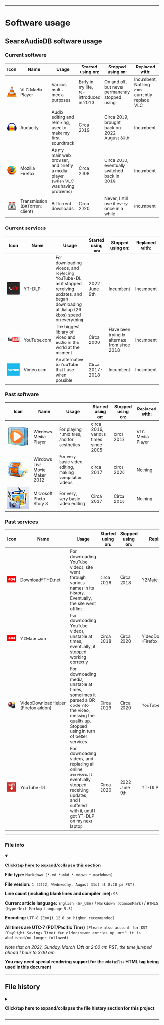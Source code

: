 
***

# Software usage

## SeansAudioDB software usage

### Current software

| Icon | Name | Usage | Started using on: | Stopped using on: | Replaced with: |
|---|---|---|---|---|---|
| ![/Software_Used/Graphics/VLC/VLC_Icon.svg](/Software_Used/Graphics/VLC/VLC_Icon.svg) | VLC Media Player | Various multi-media purposes | Early in my life, re-introduced in 2013 | On and off, but never permanently stopped using | Incumbent, Nothing can currently replace VLC |
| ![/Software_Used/Graphics/Audacity/Audacity_Logo.svg](/Software_Used/Graphics/Audacity/Audacity_Logo.svg) | Audacity | Audio editing and remixing, used to make my first soundtrack | Circa 2019 | Circa 2019, brought back on 2022 August 30th | Incumbent |
| ![/Software_Used/Graphics/Firefox/Firefox23_Logo.png](/Software_Used/Graphics/Firefox/Firefox23_Logo.png) | Mozilla Firefox | As my main web browser, and briefly a media player (when VLC was having problems) | Circa 2008 | Circa 2010, eventually switched back in 2018 | Incumbent |
| ![/Software_Used/Graphics/TransmissionBT/Transmission_Icon.svg](/Software_Used/Graphics/TransmissionBT/Transmission_Icon.svg) | Transmission (BitTorrent client) | BitTorrent downloads | Circa 2020 | Never, I still use it every once in a while | Incumbent |

### Current services

| Icon | Name | Usage | Started using on: | Stopped using on: | Replaced with: |
|---|---|---|---|---|---|
| ![/Software_Used/Graphics/YT-DLP/YT-DLP_Icon.png](/Software_Used/Graphics/YT-DLP/YT-DLP_Icon.png) | YT-DLP | For downloading videos, and replacing YouTube-DL, as it stopped receiving updates, and began downloading at dialup (26 kbps) speed on everything | 2022 June 9th | Incumbent | Incumbent |
| ![/Software_Used/Graphics/YouTube/Youtube_Logo_7200px.png](/Software_Used/Graphics/YouTube/Youtube_Logo_7200px.png) | YouTube.com | The biggest library of video and audio in the world at the moment | Circa 2006 | Have been trying to alternate from since 2018 | Incumbent |
| ![/Software_Used/Graphics/Vimeo/Vimeo_Logo.jpeg](/Software_Used/Graphics/Vimeo/Vimeo_Logo.jpeg) | Vimeo.com | An alternative to YouTube that I use when possible | Circa 2017-2018 | Incumbent | Incumbent |

### Past software

| Icon | Name | Usage | Started using on: | Stopped using on: | Replaced with: |
|---|---|---|---|---|---|
| ![/Software_Used/Graphics/Windows_Media_Player/WindowsMediaPlayer_Icon.png](/Software_Used/Graphics/Windows_Media_Player/WindowsMediaPlayer_Icon.png) | Windows Media Player | For playing *.mid files, and for aesthetics | circa 2016, various times since 2005 | circa 2018 | VLC Media Player |
| ![/Software_Used/Graphics/Windows_Live_Movie_Maker_2012/Windows-Live-Movie-Maker-2012_Icon.png](/Software_Used/Graphics/Windows_Live_Movie_Maker_2012/Windows-Live-Movie-Maker-2012_Icon.png) | Windows Live Movie Maker 2012 | For very basic video editing, making compilation videos | circa 2017 | circa 2020 | Nothing |
| ![/Software_Used/Graphics/Microsoft_Photo_Story_3/MicrosoftPhotoStory3_Icon.jpeg](/Software_Used/Graphics/Microsoft_Photo_Story_3/MicrosoftPhotoStory3_Icon.jpeg) | Microsoft Photo Story 3 | For very, very basic video editing | Circa 2017 | Circa 2018 | Nothing |

### Past services

| Icon | Name | Usage | Started using on: | Stopped using on: | Replaced with: |
|---|---|---|---|---|---|
| ![/Software_Used/Graphics/404/404RedWhite.png](/Software_Used/Graphics/404/404RedWhite.png) | DownloadYTHD.net | For downloading YouTube videos, site went through various names in its history. Eventually, the site went offline. | circa 2016 | Circa 2018 | Y2Mate |
| ![/Software_Used/Graphics/404/404RedWhite.png](/Software_Used/Graphics/404/404RedWhite.png) | Y2Mate.com | For downloading YouTube videos, unstable at times, eventually, it stopped working correctly | Circa 2018 | Circa 2020 | VideoDownloadHelper (Firefox addon) |
| ![/Software_Used/Graphics/VideoDownloadHelper_Firefox/VideoDownloadHelper_900pxIcon_Opaque.jpeg](/Software_Used/Graphics/VideoDownloadHelper_Firefox/VideoDownloadHelper_900pxIcon_Opaque.jpeg) | VideoDownloadHelper (Firefox addon) | For downloading media, unstable at times, sometimes it parsed a QR code into the video, messing the quality up. Stopped using in turn of better services | Circa 2019 | Circa 2020 | YouTube-DL |
| ![/Software_Used/Graphics/YT-DL/YT-DL_PlaceholderLogo.jpeg](/Software_Used/Graphics/YT-DL/YT-DL_PlaceholderLogo.jpeg) | YouTube-DL | For downloading videos, and replacing all online services. It eventually stopped receiving updates, and I suffered with it, until I got YT-DLP on my next laptop | Circa 2020 | 2022 June 9th | YT-DLP |

***

### File info

<details open><summary><p lang="en"><b><u>Click/tap here to expand/collapse this section</u></b></p></summary>

**File type:** `Markdown (*.md *.mkd *.mdown *.markdown)`

**File version:** `1 (2022, Wednesday, August 31st at 8:20 pm PST)`

**Line count (including blank lines and compiler line):** `93`

**Current article language:** `English (EN_USA)` / `Markdown (CommonMark)` / `HTML5 (HyperText Markup Language 5.3)`

**Encoding:** `UTF-8 (Emoji 12.0 or higher recommended)`

**All times are UTC-7 (PDT/Pacific Time)** `(Please also account for DST (Daylight Savings Time) for older/newer entries up until it is abolished/no longer followed)`

_Note that on 2022, Sunday, March 13th at 2:00 am PST, the time jumped ahead 1 hour to 3:00 am._

**You may need special rendering support for the `<details>` HTML tag being used in this document**

</details>

***

## File history

<details><summary><p lang="en"><b>Click/tap here to expand/collapse the file history section for this project</b></p></summary>

<details><summary><p lang="en"><b>Version 1 (2022, Wednesday, August 31st at 8:20 pm PST)</b></p></summary>

**This version was made by:** [`@seanpm2001`](https://github.com/seanpm2001/)

> Changes:

- [x] Started the file
- [x] Added the title section
- [x] Added the `Current software` section
- [x] Added the `Current services` section
- [x] Added the `Past software` section
- [x] Added the `Past services` section
- [x] Added the `file info` section
- [x] Added the `file history` section
- [ ] No other changes in version 1

</details>

</details>

***
